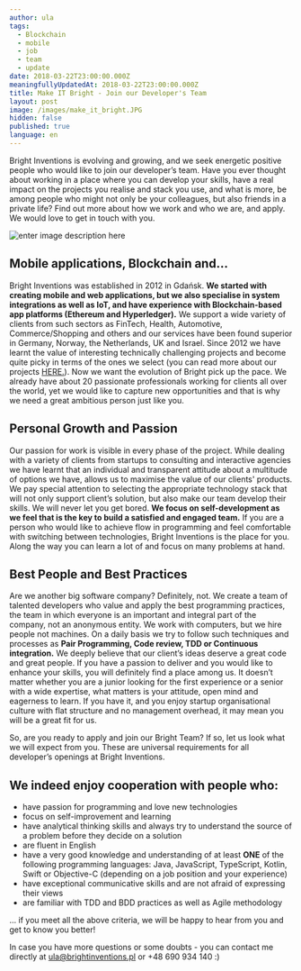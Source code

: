 ```yaml
---
author: ula
tags:
  - Blockchain
  - mobile
  - job
  - team
  - update
date: 2018-03-22T23:00:00.000Z
meaningfullyUpdatedAt: 2018-03-22T23:00:00.000Z
title: Make IT Bright - Join our Developer's Team
layout: post
image: /images/make_it_bright.JPG
hidden: false
published: true
language: en
---
```

Bright Inventions is evolving and growing, and we seek energetic positive people who would like to join our developer’s team. Have you ever thought about working in a place where you can develop your skills, have a real impact on the projects you realise and stack you use, and what is more, be among people who might not only be your colleagues, but also friends in a private life? Find out more about how we work and who we are, and apply.  We would love to get in touch with you.

![enter image description here](https://lh3.googleusercontent.com/bDVzoIFtDCKW2LoRVSaaoI7DrF-QLYXmwqCwFpUwCpV0o4QvSYShFOz91HlKY04iC7FvKEhMshsL)

## **Mobile applications, Blockchain and...**

Bright Inventions was established in 2012 in Gdańsk. **We started with creating mobile and web applications, but we also specialise in system integrations as well as IoT, and have experience with Blockchain-based app platforms (Ethereum and Hyperledger).** We support a wide variety of clients from such sectors as FinTech, Health, Automotive, Commerce/Shopping and others and our services have been found superior in Germany, Norway, the Netherlands, UK and Israel. Since 2012 we have learnt the value of interesting technically challenging projects and become quite picky in terms of the ones we select (you can read more about our projects [HERE.](https://clutch.co/profile/bright-inventions)). Now we want the evolution of Bright pick up the pace. We already have about 20 passionate professionals working for clients all over the world, yet we would like to capture new opportunities and that is why we need a great ambitious person just like you. 

## **Personal Growth and Passion** 

Our passion for work is visible in every phase of the project. While dealing with a variety of clients from startups to consulting and interactive agencies we have learnt that an individual and transparent attitude about a multitude of options we have, allows us to maximise the value of our clients' products.  We pay special attention to selecting the appropriate technology stack that will not only support client’s solution, but also make our team develop their skills.  We will never let you get bored. **We focus on self-development as we feel that is the key to build a satisfied and engaged team.** If you are a person who would like to achieve flow in programming and feel comfortable with switching between technologies, Bright Inventions is the place for you. Along the way you can learn a lot of and focus on many problems at hand. 

## **Best People and Best Practices** 

Are we another big software company? Definitely, not. We create a team of talented developers who value and apply the best programming practices, the team in which everyone is an important and integral part of the company, not an anonymous entity. We work with computers, but we hire people not machines. On a daily basis we try to follow such techniques and processes as **Pair Programming, Code review, TDD or Continuous integration.** We deeply believe that our client’s ideas deserve a great code and great people. If you have a passion to deliver and you would like to enhance your skills, you will definitely find a place among us. It doesn’t matter whether you are a junior looking for the first experience or a senior with a wide expertise, what matters is your  attitude, open mind and eagerness to learn. If you have it, and you enjoy startup organisational culture with flat structure and no management overhead, it may mean you will be a great fit for us.

So, are you ready to apply and join our Bright Team? If so, let us look what we will expect from you. These are universal requirements for all developer’s openings at Bright Inventions.

## **We indeed enjoy cooperation with people who:**

* have passion for programming and love new technologies
* focus on self-improvement and learning
* have analytical thinking skills and always try to understand the source of a problem before they decide on a solution
* are fluent in English
* have a very good knowledge and understanding of at least **ONE** of the following programming languages: Java, JavaScript, TypeScript, Kotlin, Swift or Objective-C (depending on a job position and your experience)
* have exceptional communicative skills and are not afraid of expressing their views 
* are familiar with TDD and BDD practices as well as Agile methodology

… if you meet all the above criteria, we will be happy to hear from you and get to know you better!

In case you have more questions or some doubts - you can contact me directly at [ula@brightinventions.pl](mailto:ula@brightinventions.pl) or +48 690 934 140 :)
